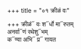 +++
title = "०१ क्रीळं वः"

+++
क्रीळं᳓ वः श᳓र्धो मा᳓रुतम्  
अनर्वा᳓णं रथेशु᳓भम्  
क᳓ण्वा अभि᳓ प्र᳓ गायत